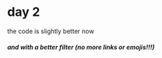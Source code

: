 
# day 2

the code is slightly better now

##### and with a better filter (no more links or emojis!!!)
